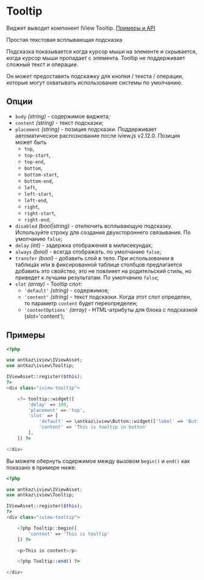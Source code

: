 # Tooltip

Виджет выводит компонент IView Tooltip. [Примеры и API](https://www.iviewui.com/components/tooltip-en)

Простая текстовая всплывающая подсказка

Подсказка показывается когда курсор мыши на элементе и скрывается, когда курсор мыши пропадает с элемента. Tooltip не поддерживает сложный текст и операции.

Он может предоставить подскажку для кнопки / текста / операции, которые могут охватывать использование системы по умолчанию.

## Опции

* `body` *(string)* - содержимое виджета;
* `content` *(string)* - текст подсказки;
* `placement` *(string)* - позиция подсказки. Поддерживает автоматическое распознование после iview.js v2.12.0. Позиция может быть 
    * `top`, 
    * `top-start`, 
    * `top-end`, 
    * `bottom`, 
    * `bottom-start`, 
    * `bottom-end`, 
    * `left`, 
    * `left-start`, 
    * `left-end`, 
    * `right`, 
    * `right-start`, 
    * `right-end`;
* `disabled` *(bool|string)* - отключить всплывающую подсказку. Используйте строку для создания двухстороннего связывания. По умолчанию `false`;
* `delay` *(int)* - задержка отображения в милисекундах;
* `always` *(bool)* - всегда отображать. по умолчанию `false`;
* `transfer` *(bool)* - добавить слой в тело. При использовании в таблицах или в фиксированной таблице столбцов предлагается добавить это свойство,
это не повлияет на родительский стиль, но приведет к лучшим результатам. По умолчанию `false`;
* `slot` *(array)* - Tooltip слот:
    * `'default'` *(string)* - содержимое;
    * `'content'` *(string)* - текст подсказки. Когда этот слот определен, то параметр `content` будет переопределен;
    * `'contentOptions'` *(array)* - HTML-атрибуты для блока с подсказкой (slot='content');
    
## Примеры

```php
<?php

use antkaz\iview\IViewAsset;
use antkaz\iview\Tooltip;

IViewAsset::register($this);
?>
<div class="iview-tooltip">

    <?= tooltip::widget([
        'delay' => 100,
        'placement' => 'top',
        'slot' => [
            'default' => \antkaz\iview\Button::widget(['label' => 'Button']),
            'content' => 'This is tooltip in button'
        ],
    ]) ?>

</div>
```

Вы можете обернуть содержимое между вызовом `begin()` и `end()` как показано в примере ниже:

```php
<?php

use antkaz\iview\IViewAsset;
use antkaz\iview\Tooltip;

IViewAsset::register($this);
?>
<div class="iview-tooltip">

    <?php Tooltip::begin([
        'content' => 'This is tooltip'
    ]) ?>

    <p>This is content</p>

    <?php Tooltip::end() ?>

</div>
```